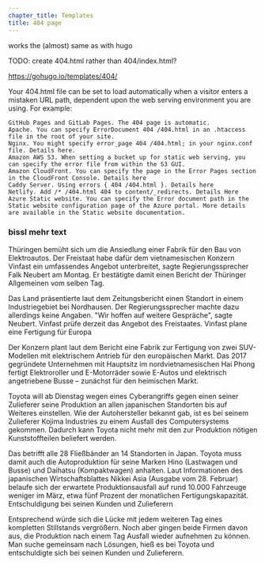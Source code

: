 ```yaml
---
chapter_title: Templates
title: 404 page
---
```




works the (almost) same as with hugo

TODO: create 404.html rather than 404/index.html?

https://gohugo.io/templates/404/

Your 404.html file can be set to load automatically when a visitor enters a mistaken URL path, dependent upon the web serving environment you are using. For example:

    GitHub Pages and GitLab Pages. The 404 page is automatic.
    Apache. You can specify ErrorDocument 404 /404.html in an .htaccess file in the root of your site.
    Nginx. You might specify error_page 404 /404.html; in your nginx.conf file. Details here.
    Amazon AWS S3. When setting a bucket up for static web serving, you can specify the error file from within the S3 GUI.
    Amazon CloudFront. You can specify the page in the Error Pages section in the CloudFront Console. Details here
    Caddy Server. Using errors { 404 /404.html }. Details here
    Netlify. Add /* /404.html 404 to content/_redirects. Details Here
    Azure Static website. You can specify the Error document path in the Static website configuration page of the Azure portal. More details are available in the Static website documentation.

### bissl mehr text

Thüringen bemüht sich um die Ansiedlung einer Fabrik für den Bau von Elektroautos. Der Freistaat habe dafür dem vietnamesischen Konzern Vinfast ein umfassendes Angebot unterbreitet, sagte Regierungssprecher Falk Neubert am Montag. Er bestätigte damit einen Bericht der Thüringer Allgemeinen vom selben Tag.

Das Land präsentierte laut dem Zeitungsbericht einen Standort in einem Industriegebiet bei Nordhausen. Der Regierungssprecher machte dazu allerdings keine Angaben. "Wir hoffen auf weitere Gespräche", sagte Neubert. Vinfast prüfe derzeit das Angebot des Freistaates.
Vinfast plane eine Fertigung für Europa

Der Konzern plant laut dem Bericht eine Fabrik zur Fertigung von zwei SUV-Modellen mit elektrischem Antrieb für den europäischen Markt. Das 2017 gegründete Unternehmen mit Hauptsitz im nordvietnamesischen Hai Phong fertigt Elektroroller und E-Motorräder sowie E-Autos und elektrisch angetriebene Busse – zunächst für den heimischen Markt.

Toyota will ab Dienstag wegen eines Cyberangriffs gegen einen seiner Zulieferer seine Produktion an allen japanischen Standorten bis auf Weiteres einstellen. Wie der Autohersteller bekannt gab, ist es bei seinem Zulieferer Kojima Industries zu einem Ausfall des Computersystems gekommen. Dadurch kann Toyota nicht mehr mit den zur Produktion nötigen Kunststoffteilen beliefert werden.

Das betrifft alle 28 Fließbänder an 14 Standorten in Japan. Toyota muss damit auch die Autoproduktion für seine Marken Hino (Lastwagen und Busse) und Daihatsu (Kompaktwagen) anhalten. Laut Informationen des japanischen Wirtschaftsblattes Nikkei Asia (Ausgabe vom 28. Februar) belaufe sich der erwartete Produktionsausfall auf rund 10.000 Fahrzeuge weniger im März, etwa fünf Prozent der monatlichen Fertigungskapazität.
Entschuldigung bei seinen Kunden und Zulieferern

Entsprechend würde sich die Lücke mit jedem weiteren Tag eines kompletten Stillstands vergrößern. Noch aber gingen beide Firmen davon aus, die Produktion nach einem Tag Ausfall wieder aufnehmen zu können. Man suche gemeinsam nach Lösungen, hieß es bei Toyota und entschuldigte sich bei seinen Kunden und Zulieferern.
